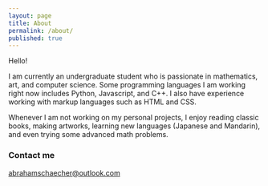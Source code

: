 ```yaml
---
layout: page
title: About
permalink: /about/
published: true
---
```

Hello!

I am currently an undergraduate student who is passionate in mathematics, art, and computer science. Some programming languages I am working right now includes Python, Javascript, and C++. I also have experience working with markup languages such as HTML and CSS.

Whenever I am not working on my personal projects, I enjoy reading classic books, making artworks, learning new languages (Japanese and Mandarin), and even trying some advanced math problems.

<!--### More Information-->



### Contact me

[abrahamschaecher@outlook.com](mailto:abrahamschaecher@outlook.com)
